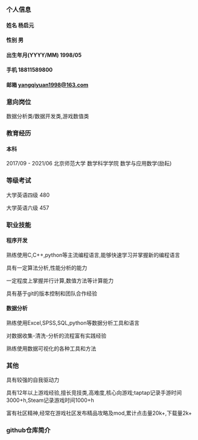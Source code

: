### 个人信息

#### 姓名    杨启元
#### 性别    男
#### 出生年月(YYYY/MM)    1998/05
#### 手机    18811589800
#### 邮箱    yangqiyuan1998@163.com

### 意向岗位
数据分析类/数据开发类,游戏数值类

### 教育经历

#### 本科
2017/09 - 2021/06        北京师范大学 数学科学学院        数学与应用数学(励耘)


### 等级考试

大学英语四级    480

大学英语六级    457


### 职业技能

#### 程序开发
熟练使用C,C++,python等主流编程语言,能够快速学习并掌握新的编程语言

具有一定算法分析,性能分析的能力

一定程度上掌握并行计算,数值方法等计算能力

具有基于git的版本控制和团队合作经验

#### 数据分析
熟练使用Excel,SPSS,SQL,python等数据分析工具和语言

对数据收集-清洗-分析的流程富有实践经验

熟练使用数据可视化的各种工具和方法

### 其他
具有较强的自我驱动力

具有12年以上游戏经验,擅长竞技类,高难度,核心向游戏;taptap记录手游时间3000+h,Steam记录游戏时间1000+h

富有社区精神,经常在游戏社区发布精品攻略及mod,累计点击量20k+,下载量2k+

### github仓库简介
